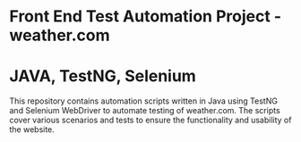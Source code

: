 # Front End Test Automation Project - weather.com
# JAVA, TestNG, Selenium
This repository contains automation scripts written in Java using TestNG and Selenium WebDriver to automate testing of weather.com. The scripts cover various scenarios and tests to ensure the functionality and usability of the website.
